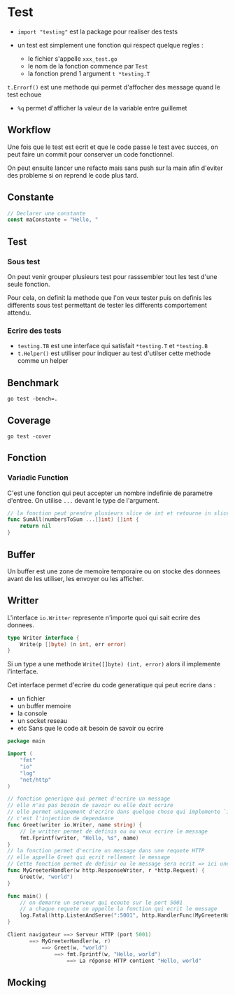 # Test

- `import "testing"` est la package pour realiser des tests

- un test est simplement une fonction qui respect quelque regles :
  - le fichier s'appelle `xxx_test.go`
  - le nom de la fonction commence par `Test`
  - la fonction prend 1 argument `t *testing.T`

`t.Errorf()` est une methode qui permet d'affocher des message quand le test echoue

- `%q` permet d'afficher la valeur de la variable entre guillemet

## Workflow

Une fois que le test est ecrit et que le code passe le test avec succes, on peut faire un commit pour conserver un code fonctionnel.

On peut ensuite lancer une refacto mais sans push sur la main afin d'eviter des probleme si on reprend le code plus tard.

## Constante

```go
// Declarer une constante
const maConstante = "Hello, "
```

## Test

### Sous test

On peut venir grouper plusieurs test pour rasssembler tout les test d'une seule fonction.

Pour cela, on definit la methode que l'on veux tester puis on definis les differents sous test permettant de tester les differents comportement attendu.

### Ecrire des tests

- `testing.TB` est une interface qui satisfait `*testing.T` et `*testing.B`
- `t.Helper()` est utiliser pour indiquer au test d'utilser cette methode comme un helper

## Benchmark

```shell
go test -bench=.
```

## Coverage

```shell
go test -cover
```

## Fonction

### Variadic Function
C'est une fonction qui peut accepter un nombre indefinie de parametre d'entree. On utilise `...` devant le type de l'argument.
```go
// la fonction peut prendre plusieurs slice de int et retourne in slice de int
func SumAll(numbersToSum ...[]int) []int {
	return nil
}
```


## Buffer
Un buffer est une zone de memoire temporaire ou on stocke des donnees avant de les utiliser, les envoyer ou les afficher. 

## Writter
L'interface `io.Writter` represente n'importe quoi qui sait ecrire des donnees.
```go
type Writer interface {
    Write(p []byte) (n int, err error)
}
```
Si un type a une methode `Write([]byte) (int, error)` alors il implemente l'interface.

Cet interface permet d'ecrire du code generatique qui peut ecrire dans :
- un fichier
- un buffer memoire
- la console
- un socket reseau
- etc
Sans que le code ait besoin de savoir ou ecrire
```go
package main

import (
	"fmt"
	"io"
	"log"
	"net/http"
)

// fonction generique qui permet d'ecrire un message
// elle n'as pas besoin de savoir ou elle doit ecrire
// elle permet uniquement d'ecrire dans quelque chose qui implemente `io.Writter`
// c'est l'injection de dependance
func Greet(writer io.Writer, name string) {
	// le writter permet de definis ou ou veux ecrire le message
	fmt.Fprintf(writer, "Hello, %s", name)
}
// la fonction permet d'ecrire un message dans une requete HTTP
// elle appelle Greet qui ecrit rellement le message
// Cette fonction permet de definir ou le message sera ecrit => ici une requete HTTP
func MyGreeterHandler(w http.ResponseWriter, r *http.Request) {
	Greet(w, "world")
}

func main() {
	// on demarre un serveur qui ecoute sur le port 5001
	// a chaque requete on appelle la fonction qui ecrit le message
	log.Fatal(http.ListenAndServe(":5001", http.HandlerFunc(MyGreeterHandler)))
}
```

```go
Client navigateur ==> Serveur HTTP (port 5001)
       ==> MyGreeterHandler(w, r)
           ==> Greet(w, "world")
               ==> fmt.Fprintf(w, "Hello, world")
                   ==> La réponse HTTP contient "Hello, world"
```


## Mocking 
